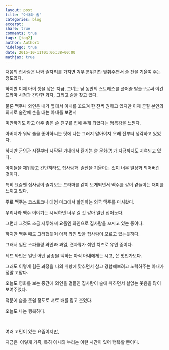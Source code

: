 ```yaml
---
layout: post
title: "아내와 술"
categories: blog
excerpt:
share: true
comments: true
tags: [tag2]
author: Author1
hidelogo: true
date: 2015-10-11T01:06:38+00:00
mathjax: true
---
```

처음의 집사람은 나와 술자리를 가지면 겨우 분위기만 맞춰주면서 술 잔을 기울여 주는 정도였다.

하지만 이제 아이 셋을 낳은 지금, 그녀는 낮 동안의 스트레스를 풀어줄 탈출구로써 야간 드라마 시청과 간단한 과자, 그리고 술을 찾고 있다.

물론 맥주나 와인은 내가 옆에서 아내를 꼬드겨 한 잔씩 권하고 있지만 이제 곧잘 본인의 의지로 술잔에 손을 대는 아내를 보면서

미안하기도 하고 아주 좋은 술 친구를 집에 두게 되었다는 행복감을 느낀다.

아버지가 워낙 술을 좋아하시는 탓에 나는 그러지 말아야지 오래 전부터 생각하고 있었다.

하지만 군의관 시절부터 시작된 가내에서 즐기는 술 문화(?)가 지금까지도 지속되고 있다.

아이들을 재워놓고 간단히라도 집사람과  술잔을 기울이는 것이 너무 일상화 되어버린 것이다.

특히 요즘엔 집사람이 즐겨보는 드라마를 같이 보게되면서 맥주를 같이 곁들이는 재미를 느끼고 있다.

주로 맥주는 코스트코나 대형 마크에서 할인하는 외국 맥주를 마셔왔다.

우리나라 맥주 이야기는 시작하면 너무 길 것 같아 일단 접어둔다.

그런데 그것도 조금 지루해져 요즘엔 와인으로 집사람을 꼬시고 있는 중이다.

하지만 맥주 때도 그러했듯이 아직 와인 맛을 집사람이 모르고 있는듯하다.

그래서 일단 스파클링 와인과 과일, 견과류가 섞인 치즈로 유인 중이다.

레드 와인은 일단 어떤 품종을 택하든 아직 아내에게는 시고, 쓴 맛인가보다.

그래도 이렇게 힘든 과정을 나의 취향에 맞추면서 참고 경험해보려고 노력하주는 아내가 정말 고맙다.

오늘도 영화를 보는 중간에 와인을 곁들인 집사람이 술에 취하면서 실없는 웃음을 많이 보여주었다.

덕분에 숨을 못쉴 정도로 서로 배를 잡고 웃었다.

오늘도 나는 행복하다.

&nbsp;

여러 고민이 있는 요즘이지만,

지금은  이렇게 가족, 특히 아내와 누리는 이런 시간이 있어 행복할 뿐이다.

&nbsp;
